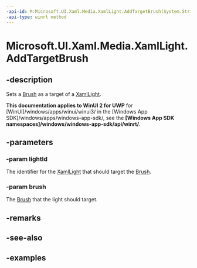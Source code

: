 ```yaml
---
-api-id: M:Microsoft.UI.Xaml.Media.XamlLight.AddTargetBrush(System.String,Microsoft.UI.Xaml.Media.Brush)
-api-type: winrt method
---
```


<!-- Method syntax.
public void XamlLight.AddTargetBrush(String lightId, Brush brush)
-->

# Microsoft.UI.Xaml.Media.XamlLight.AddTargetBrush


## -description

Sets a [Brush](/uwp/api/Windows.UI.Xaml.Media.Brush) as a target of a [XamlLight](xamllight.md).

**This documentation applies to WinUI 2 for UWP** for [WinUI]/windows/apps/winui/winui3/ in the [Windows App SDK]/windows/apps/windows-app-sdk/, see the **[Windows App SDK namespaces]/windows/windows-app-sdk/api/winrt/**.

## -parameters

### -param lightId

The identifier for the [XamlLight](xamllight.md) that should target the [Brush](/uwp/api/Windows.UI.Xaml.Media.Brush).

### -param brush

The [Brush](/uwp/api/Windows.UI.Xaml.Media.Brush) that the light should target.

## -remarks

## -see-also

## -examples

